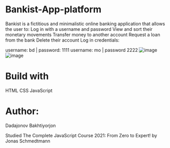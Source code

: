 # Bankist-App-platform
Bankist is a fictitious and minimalistic online banking application that allows the user to:
Log in with a username and password
View and sort their monetary movements
Transfer money to another account
Request a loan from the bank
Delete their account
Log in credentials:

username: bd | password: 1111
username: mo | password 2222
![image](https://user-images.githubusercontent.com/98366569/156905577-afe2f9bb-4579-4ca5-8b3f-b00df9bda493.png)
![image](https://user-images.githubusercontent.com/98366569/156905581-c17d0b85-e433-470a-9021-970935317361.png)
# Build with
HTML
CSS
JavaScript
# Author:
Dadajonov Bakhtiyorjon


Studied The Complete JavaScript Course 2021: From Zero to Expert! by Jonas Schmedtmann
